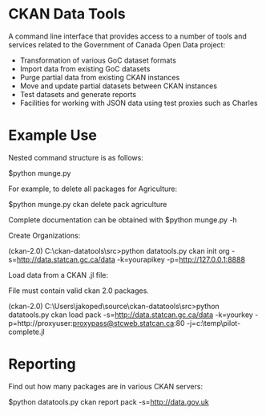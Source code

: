 CKAN Data Tools
=========

A command line interface that provides access to a number of tools and services related to the Government of Canada Open Data project:

* Transformation of various GoC dataset formats
* Import data from existing GoC datasets
* Purge partial data from existing CKAN instances
* Move and update partial datasets between CKAN instances
* Test datasets and generate reports
* Facilities for working with JSON data using test proxies such as Charles

Example Use
========

Nested command structure is as follows:

$python munge.py <DATAPOINT> <COMMAND> <ENTITY> <OWNER>

For example, to delete all packages for Agriculture:

$python munge.py ckan delete pack agriculture

Complete documentation can be obtained with $python munge.py -h

Create Organizations:

(ckan-2.0) C:\ckan-datatools\src>python datatools.py ckan init org -s=http://data.statcan.gc.ca/data -k=yourapikey -p=http://127.0.0.1:8888

Load data from a CKAN .jl file:

File must contain valid ckan 2.0 packages.

(ckan-2.0) C:\Users\jakoped\source\ckan-datatools\src>python datatools.py ckan load pack -s=http://data.statcan.gc.ca/data -k=yourkey -p=http://proxyuser:proxypass@stcweb.statcan.ca:80 -j=c:\temp\pilot-complete.jl

Reporting
=======

Find out how many packages are in various CKAN servers:

$python datatools.py ckan report pack -s=http://data.gov.uk

